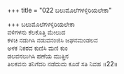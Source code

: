 +++
title = "022 ಬಲುಮೊಲೆಗಳಳ್ಳಿರಿಯಲೇಕಾ"

+++
ಬಲುಮೊಲೆಗಳಳ್ಳಿರಿಯಲೇಕಾ  
ವಳಿಗಳನು ಕೆಲಕೊತ್ತಿ ಮೇಲುದ  
ಕಳಚಿ ನಡುಗಿಸಿ ನಡುವನಂಜಿಸಿ ಜಘನಮಂಡಲವ   
ಅಳಕ ನಿಕರವ ಕುಣಿಸಿ ಮಣಿ ಕುಂ  
ಡಲವನಲುಗಿಸಿ ಹಣೆಯ ಮುತ್ತಿನ  
ತಿಲಕವನು ತನಿಗೆದರಿ ನಡೆದುದು ಕೂಡೆ ಸತಿ ನಿವಹ      ॥22॥